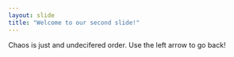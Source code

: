 ```yaml
---
layout: slide
title: "Welcome to our second slide!"
---
```

Chaos is just and undecifered order.
Use the left arrow to go back!